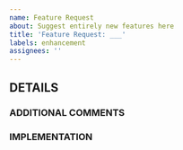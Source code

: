 ```yaml
---
name: Feature Request
about: Suggest entirely new features here
title: 'Feature Request: ___'
labels: enhancement
assignees: ''
---
```


## **DETAILS**  

### **ADDITIONAL COMMENTS**
  <!---
  Give additional comments and details in this section
  -->
### **IMPLEMENTATION**
  <!---
  Give details on how you or others would implement this feature
  -->
  
